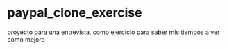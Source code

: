 # paypal_clone_exercise
proyecto para una entrevista, como ejercicio para saber mis tiempos a ver como mejoro
